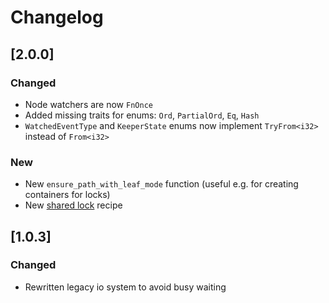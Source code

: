 # Changelog

## [2.0.0]

### Changed

- Node watchers are now `FnOnce`
- Added missing traits for enums: `Ord`, `PartialOrd`, `Eq`, `Hash`
- `WatchedEventType` and `KeeperState` enums now implement `TryFrom<i32>` instead of `From<i32>`

### New

- New `ensure_path_with_leaf_mode` function (useful e.g. for creating containers for locks)
- New [shared lock](https://curator.apache.org/curator-recipes/shared-lock.html) recipe

## [1.0.3]

### Changed

- Rewritten legacy io system to avoid busy waiting

